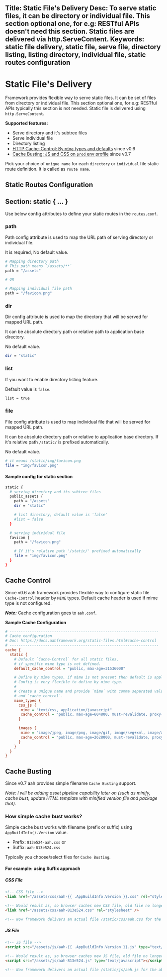 Title: Static File's Delivery
Desc: To serve static files, it can be directory or individual file. This section optional one, for e.g: RESTful APIs doesn't need this section. Static files are delivered via http.ServeContent.
Keywords: static file delivery, static file, serve file, directory listing, listing directory, individual file, static routes configuration
---
# Static File's Delivery

Framework provides flexible way to serve static files. It can be set of files from directory or individual file. This section optional one, for e.g: RESTful APIs typically this section is not needed. Static file is delivered using `http.ServeContent`.

**Supported features:**

  * Serve directory and it's subtree files
  * Serve individual file
  * Directory listing
  * [HTTP Cache-Control: By `mime` types and defaults](#cache-control) <span class="badge lb-xs">since v0.6</span>
  * [Cache Busting: JS and CSS on `prod` env profile](#cache-busting) <span class="badge lb-xs">since v0.7</span>

Pick your choice of `unique name` for each `directory` or `individual` file static route definition. It is called as `route name`.

## Static Routes Configuration

## Section: static { ... }

Use below config attributes to define your static routes in the `routes.conf`.

### path
Path config attribute is used to map the URL path of serving directory or individual file.

It is required, No default value.
```bash
# Mapping directory path
# This path means `/assets/**`
path = "/assets"

# OR

# Mapping individual file path
path = "/favicon.png"
```

### dir
Dir config attribute is used to map the directory that will be served for mapped URL path.

It can be absolute directory path or relative path to application base directory.

No default value.
```bash
dir = "static"
```

### list
If you want to enable directory listing feature.

Default value is `false`.
```bash
list = true
```

### file
File config attribute is used to map individual file that will be served for mapped URL path.

It can be absolute directory path or relative to application base directory. If it's relative path `/static/` is prefixed automatically.

No default value.
```bash
# it means /static/img/favicon.png
file = "img/favicon.png"
```

#### Sample config for static section
```bash
static {
  # serving directory and its subtree files
  public_assets {
    path = "/assets"
    dir = "static"

    # list directory, default value is 'false'
    #list = false
  }

  # serving individual file
  favicon {
    path = "/favicon.png"

    # If it's relative path '/static/' prefixed automatically
    file = "img/favicon.png"
  }
}
```

## Cache Control

<span class="badge lb-sm">Since v0.6</span> aah framework provides flexible way to configure static file `Cache-Control` header by `MIME` types. Default cache header is used if mime type is not configured.

_**Note:**_ Cache configuration goes to `aah.conf`.

**Sample Cache Configuration**

```ini
# -------------------------------------------------------------------
# Cache configuration
# Doc: https://docs.aahframework.org/static-files.html#cache-control
# -------------------------------------------------------------------
cache {
  static {
    # Default `Cache-Control` for all static files,
    # if specific mime type is not defined.
    default_cache_control = "public, max-age=31536000"

    # Define by mime types, if mime is not present then default is applied.
    # Config is very flexible to define by mime type.
    #
    # Create a unique name and provide `mime` with comma separated value
    # and `cache_control`.
    mime_types {
      css_js {
       mime = "text/css, application/javascript"
       cache_control = "public, max-age=604800, must-revalidate, proxy-revalidate"
      }

      images {
       mime = "image/jpeg, image/png, image/gif, image/svg+xml, image/x-icon"
       cache_control = "public, max-age=2628000, must-revalidate, proxy-revalidate"
      }
    }
  }
}
```

## Cache Busting

<span class="badge lb-sm">Since v0.7</span> aah provides simple filename `Cache Busting` support.

_Note: I will be adding asset pipeline capability later on (such as minify, cache bust, update HTML template with minified version file and package that)._

### How simple cache bust works?

Simple cache bust works with filename (prefix or suffix) using `AppBuildInfo().Version` value.

* Prefix: `813e524-aah.css` or
* Suffix: `aah-813e524.css`

Typically you choose/select files for `Cache Busting`.

#### For example: using Suffix approach

##### CSS File
```html
<!-- CSS file -->
<link href="/assets/css/aah-{{ .AppBuildInfo.Version }}.css" rel="stylesheet" />

<!-- Would result as, so browser caches new CSS file, old file no longer used. -->
<link href="/assets/css/aah-813e524.css" rel="stylesheet" />

<!-- Now framework delivers an actual file /static/css/aah.css for the above request -->
```

##### JS File
```html
<!-- JS file -->
<script src="/assets/js/aah-{{ .AppBuildInfo.Version }}.js" type="text/javascript"></script>

<!-- Would result as, so browser caches new JS file, old file no longer used. -->
<script src="/assets/js/aah-813e524.js" type="text/javascript"></script>

<!-- Now framework delivers an actual file /static/js/aah.js for the above request -->
```
